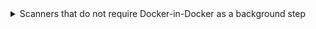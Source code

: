 <details>
<summary>Scanners that do not require Docker-in-Docker as a background step</summary>

| **Scanner**         | **Do not need DinD** |
|---------------------|---------------------------------|
| Anchore             | ✅                               |
| Aqua Security       | ✅                               |
| Aqua Trivy          | ✅                               |
| AWS ECR Scan        | ✅                               |
| Black Duck          |  DinD is required              |
| Custom Scan         |  DinD is required              |
| Grype               | ✅                               |
| Prisma Cloud        | ✅                               |
| Snyk                | ✅                               |
| Sysdig              | ✅                               |
| Wiz                 | ✅                               |

</details>